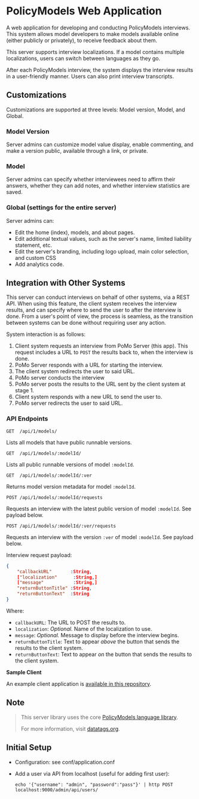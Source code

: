# PolicyModels Web Application

A web application for developing and conducting PolicyModels interviews. This system allows model developers to make models available online (either publicly or privately), to receive feedback about them.

This server supports interview localizations. If a model contains multiple localizations, users can switch between languages as they go.

After each PolicyModels interview, the system displays the interview results in a user-friendly manner. Users can also print interview transcripts.


## Customizations

Customizations are supported at three levels: Model version, Model, and Global.

### Model Version

Server admins can customize model value display, enable commenting, and make a version public, available through a link, or private.

### Model

Server admins can specify whether interviewees need to affirm their answers, whether they can add notes, and whether interview statistics are saved.

### Global (settings for the entire server)

Server admins can:

* Edit the home (index), models, and about pages.
* Edit additional textual values, such as the server's name, limited liability statement, etc.
* Edit the server's branding, including logo upload, main color selection, and custom CSS
* Add analytics code.

## Integration with Other Systems

This server can conduct interviews on behalf of other systems, via a REST API. When using this feature, the client system receives the interview results, and can specify where to send the user to after the interview is done. From a user's point of view, the process is seamless, as the transition between systems can be done without requiring user any action.

System interaction is as follows:
1. Client system requests an interview from PoMo Server (this app). This request includes a URL to `POST` the results back to, when the interview is done.
2. PoMo Server responds with a URL for starting the interview.
3. The client system redirects the user to said URL.
4. PoMo server conducts the interview
5. PoMo server posts the results to the URL sent by the client system at stage 1.
6. Client system responds with a new URL to send the user to.
7. PoMo server redirects the user to said URL.

### API Endpoints

`GET  /api/1/models/`

Lists all models that have public runnable versions.

`GET  /api/1/models/:modelId/`

Lists all public runnable versions of model `:modelId`.

`GET  /api/1/models/:modelId/:ver`

Returns model version metadata for model `:modelId`.

`POST /api/1/models/:modelId/requests`

Requests an interview with the latest public version of model `:modelId`. See payload below.

`POST /api/1/models/:modelId/:ver/requests`

Requests an interview with the version `:ver` of model `:modelId`. See payload below.

Interview request payload:

```json
{
    "callbackURL"       :String,
    ["localization"      :String,]
    ["message"           :String,]
    "returnButtonTitle" :String,
    "returnButtonText"  :String
}
```

Where: 

* `callbackURL`: The URL to POST the results to.
* `localization`: _Optional._ Name of the localization to use.
* `message`: _Optional._ Message to display before the interview begins.
* `returnButtonTitle`: Text to appear _above_ the button that sends the results to the client system.
* `returnButtonText`: Text to appear _on_ the button that sends the results to the client system.


**Sample Client**

An example client application is [available in this repository](SamplePoMoSClientApp).

## Note

> This server library uses the core [PolicyModels language library](https://github.com/IQSS/DataTaggingLibrary).
>
>For more information, visit [datatags.org](http://datatags.org).

## Initial Setup

* Configuration: see conf/application.conf
* Add a user via API from localhost (useful for adding first user):

    `echo '{"username": "admin", "password":"pass"}' | http POST localhost:9000/admin/api/users/`
